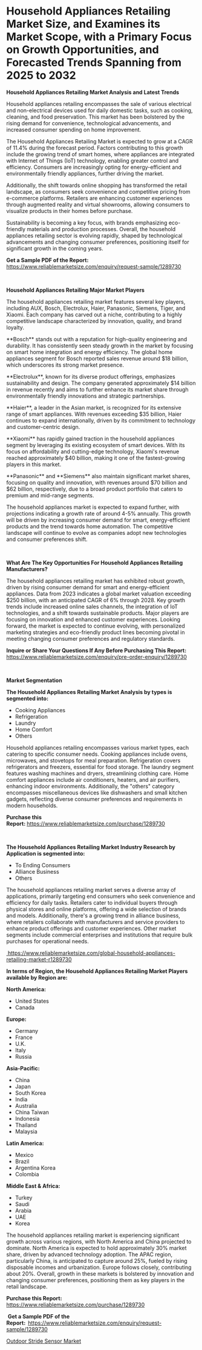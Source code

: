 <p><h1>Household Appliances Retailing Market Size, and Examines its Market Scope, with a Primary Focus on Growth Opportunities, and Forecasted Trends Spanning from 2025 to 2032</h1></p><p><strong>Household Appliances Retailing Market Analysis and Latest Trends</strong></p>
<p><p>Household appliances retailing encompasses the sale of various electrical and non-electrical devices used for daily domestic tasks, such as cooking, cleaning, and food preservation. This market has been bolstered by the rising demand for convenience, technological advancements, and increased consumer spending on home improvement.</p><p>The Household Appliances Retailing Market is expected to grow at a CAGR of 11.4% during the forecast period. Factors contributing to this growth include the growing trend of smart homes, where appliances are integrated with Internet of Things (IoT) technology, enabling greater control and efficiency. Consumers are increasingly opting for energy-efficient and environmentally friendly appliances, further driving the market.</p><p>Additionally, the shift towards online shopping has transformed the retail landscape, as consumers seek convenience and competitive pricing from e-commerce platforms. Retailers are enhancing customer experiences through augmented reality and virtual showrooms, allowing consumers to visualize products in their homes before purchase. </p><p>Sustainability is becoming a key focus, with brands emphasizing eco-friendly materials and production processes. Overall, the household appliances retailing sector is evolving rapidly, shaped by technological advancements and changing consumer preferences, positioning itself for significant growth in the coming years.</p></p>
<p><strong>Get a Sample PDF of the Report:&nbsp;</strong> <a href="https://www.reliablemarketsize.com/enquiry/request-sample/1289730?utm_campaign=3537&utm_medium=2&utm_source=Github&utm_content=ia&utm_term=29032025&utm_id=household-appliances-retailing">https://www.reliablemarketsize.com/enquiry/request-sample/1289730</a></p>
<p>&nbsp;</p>
<p><strong>Household Appliances Retailing Major Market Players</strong></p>
<p><p>The household appliances retailing market features several key players, including AUX, Bosch, Electrolux, Haier, Panasonic, Siemens, Tiger, and Xiaomi. Each company has carved out a niche, contributing to a highly competitive landscape characterized by innovation, quality, and brand loyalty.</p><p>**Bosch** stands out with a reputation for high-quality engineering and durability. It has consistently seen steady growth in the market by focusing on smart home integration and energy efficiency. The global home appliances segment for Bosch reported sales revenue around $18 billion, which underscores its strong market presence.</p><p>**Electrolux**, known for its diverse product offerings, emphasizes sustainability and design. The company generated approximately $14 billion in revenue recently and aims to further enhance its market share through environmentally friendly innovations and strategic partnerships.</p><p>**Haier**, a leader in the Asian market, is recognized for its extensive range of smart appliances. With revenues exceeding $35 billion, Haier continues to expand internationally, driven by its commitment to technology and customer-centric design.</p><p>**Xiaomi** has rapidly gained traction in the household appliances segment by leveraging its existing ecosystem of smart devices. With its focus on affordability and cutting-edge technology, Xiaomi's revenue reached approximately $40 billion, making it one of the fastest-growing players in this market.</p><p>**Panasonic** and **Siemens** also maintain significant market shares, focusing on quality and innovation, with revenues around $70 billion and $62 billion, respectively, due to a broad product portfolio that caters to premium and mid-range segments.</p><p>The household appliances market is expected to expand further, with projections indicating a growth rate of around 4-5% annually. This growth will be driven by increasing consumer demand for smart, energy-efficient products and the trend towards home automation. The competitive landscape will continue to evolve as companies adopt new technologies and consumer preferences shift.</p></p>
<p>&nbsp;</p>
<p><strong>What Are The Key Opportunities For Household Appliances Retailing Manufacturers?</strong></p>
<p><p>The household appliances retailing market has exhibited robust growth, driven by rising consumer demand for smart and energy-efficient appliances. Data from 2023 indicates a global market valuation exceeding $250 billion, with an anticipated CAGR of 6% through 2028. Key growth trends include increased online sales channels, the integration of IoT technologies, and a shift towards sustainable products. Major players are focusing on innovation and enhanced customer experiences. Looking forward, the market is expected to continue evolving, with personalized marketing strategies and eco-friendly product lines becoming pivotal in meeting changing consumer preferences and regulatory standards.</p></p>
<p><strong>Inquire or Share Your Questions If Any Before Purchasing This Report:</strong> <a href="https://www.reliablemarketsize.com/enquiry/pre-order-enquiry/1289730?utm_campaign=3537&utm_medium=2&utm_source=Github&utm_content=ia&utm_term=29032025&utm_id=household-appliances-retailing">https://www.reliablemarketsize.com/enquiry/pre-order-enquiry/1289730</a></p>
<p>&nbsp;</p>
<p><strong>Market Segmentation</strong></p>
<p><strong>The Household Appliances Retailing Market Analysis by types is segmented into:</strong></p>
<p><ul><li>Cooking Appliances</li><li>Refrigeration</li><li>Laundry</li><li>Home Comfort</li><li>Others</li></ul></p>
<p><p>Household appliances retailing encompasses various market types, each catering to specific consumer needs. Cooking appliances include ovens, microwaves, and stovetops for meal preparation. Refrigeration covers refrigerators and freezers, essential for food storage. The laundry segment features washing machines and dryers, streamlining clothing care. Home comfort appliances include air conditioners, heaters, and air purifiers, enhancing indoor environments. Additionally, the "others" category encompasses miscellaneous devices like dishwashers and small kitchen gadgets, reflecting diverse consumer preferences and requirements in modern households.</p></p>
<p><strong>Purchase this Report:&nbsp;</strong><a href="https://www.reliablemarketsize.com/purchase/1289730?utm_campaign=3537&utm_medium=2&utm_source=Github&utm_content=ia&utm_term=29032025&utm_id=household-appliances-retailing">https://www.reliablemarketsize.com/purchase/1289730</a></p>
<p>&nbsp;</p>
<p><strong>The Household Appliances Retailing Market Industry Research by Application is segmented into:</strong></p>
<p><ul><li>To Ending Consumers</li><li>Alliance Business</li><li>Others</li></ul></p>
<p><p>The household appliances retailing market serves a diverse array of applications, primarily targeting end consumers who seek convenience and efficiency for daily tasks. Retailers cater to individual buyers through physical stores and online platforms, offering a wide selection of brands and models. Additionally, there's a growing trend in alliance business, where retailers collaborate with manufacturers and service providers to enhance product offerings and customer experiences. Other market segments include commercial enterprises and institutions that require bulk purchases for operational needs.</p></p>
<p><a href="https://www.reliablemarketsize.com/global-household-appliances-retailing-market-r1289730?utm_campaign=3537&utm_medium=2&utm_source=Github&utm_content=ia&utm_term=29032025&utm_id=household-appliances-retailing">&nbsp;https://www.reliablemarketsize.com/global-household-appliances-retailing-market-r1289730</a></p>
<p><strong>In terms of Region, the Household Appliances Retailing Market Players available by Region are:</strong></p>
<p>
    <p> <strong> North America: </strong>
        <ul>
            <li>United States</li>
            <li>Canada</li>
        </ul>
        </p> 
    <p> <strong> Europe: </strong>
        <ul>
            <li>Germany</li>
            <li>France</li>
            <li>U.K.</li>
            <li>Italy</li>
            <li>Russia</li>
        </ul>
        </p> 
    <p> <strong> Asia-Pacific: </strong>
        <ul>
            <li>China</li>
            <li>Japan</li>
            <li>South Korea</li>
            <li>India</li>
            <li>Australia</li>
            <li>China Taiwan</li>
            <li>Indonesia</li>
            <li>Thailand</li>
            <li>Malaysia</li>
        </ul>
        </p> 
    <p> <strong> Latin America: </strong>
        <ul>
            <li>Mexico</li>
            <li>Brazil</li>
            <li>Argentina Korea</li>
            <li>Colombia</li>
        </ul>
        </p> 
    <p> <strong> Middle East & Africa: </strong>
        <ul>
            <li>Turkey</li>
            <li>Saudi</li>
            <li>Arabia</li>
            <li>UAE</li>
            <li>Korea</li>
        </ul>
    </p>
    </p>
<p><p>The household appliances retailing market is experiencing significant growth across various regions, with North America and China projected to dominate. North America is expected to hold approximately 30% market share, driven by advanced technology adoption. The APAC region, particularly China, is anticipated to capture around 25%, fueled by rising disposable incomes and urbanization. Europe follows closely, contributing about 20%. Overall, growth in these markets is bolstered by innovation and changing consumer preferences, positioning them as key players in the retail landscape.</p></p>
<p><strong>Purchase this Report: </strong><a href="https://www.reliablemarketsize.com/purchase/1289730?utm_campaign=3537&utm_medium=2&utm_source=Github&utm_content=ia&utm_term=29032025&utm_id=household-appliances-retailing">https://www.reliablemarketsize.com/purchase/1289730</a></p>
<p>&nbsp;<strong>Get a Sample PDF of the Report:&nbsp;&nbsp;</strong><a href="https://www.reliablemarketsize.com/enquiry/request-sample/1289730?utm_campaign=3537&utm_medium=2&utm_source=Github&utm_content=ia&utm_term=29032025&utm_id=household-appliances-retailing">https://www.reliablemarketsize.com/enquiry/request-sample/1289730</a></p>
<p><strong></strong></p>
<p><p><a href="https://github.com/haimamuirev8/Market-Research-Report-List-1/blob/main/outdoor-stride-sensor-market.md?utm_campaign=3537&utm_medium=2&utm_source=Github&utm_content=ia&utm_term=29032025&utm_id=household-appliances-retailing">Outdoor Stride Sensor Market</a></p></p>